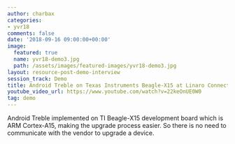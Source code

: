 ```yaml
---
author: charbax
categories:
- yvr18
comments: false
date: '2018-09-16 09:00:00+00:00'
image:
  featured: true
  name: yvr18-demo3.jpg
  path: /assets/images/featured-images/yvr18-demo3.jpg
layout: resource-post-demo-interview
session_track: Demo
title: Android Treble on Texas Instruments Beagle-X15 at Linaro Connect
youtube_video_url: https://www.youtube.com/watch?v=22keOnUE0W0
tag: demo
---
```

Android Treble implemented on TI Beagle-X15 development board which is ARM Cortex-A15, making the upgrade process easier. So there is no need to communicate with the vendor to upgrade a device.